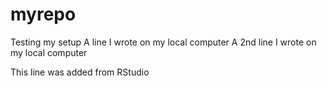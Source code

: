 # myrepo
Testing my setup
A line I wrote on my local computer
A 2nd line I wrote on my local computer

This line was added from RStudio